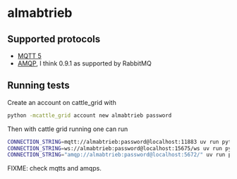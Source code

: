 # almabtrieb

## Supported protocols

- [MQTT 5](https://docs.oasis-open.org/mqtt/mqtt/v5.0/os/mqtt-v5.0-os.html)
- [AMQP](https://www.amqp.org), I think 0.9.1 as supported by RabbitMQ

## Running tests

Create an account on cattle_grid with

```bash
python -mcattle_grid account new almabtrieb password
```

Then with cattle grid running one can run

```bash
CONNECTION_STRING=mqtt://almabtrieb:password@localhost:11883 uv run pytest almabtrieb/test_real.py
CONNECTION_STRING=ws://almabtrieb:password@localhost:15675/ws uv run pytest almabtrieb/test_real.py
CONNECTION_STRING="amqp://almabtrieb:password@localhost:5672/" uv run pytest almabtrieb/test_real.py
```

FIXME: check mqtts and amqps.
